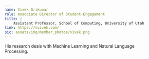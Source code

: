 ```yaml
---
name: Vivek Srikumar
role: Associate Director of Student-Engagement
title: |
    Assistant Professor, School of Computing, University of Utah
link: https://svivek.com/
pic: assets/img/member_photos/vivek.png
---
```


His research deals with Machine Learning and Natural Language Processing.
